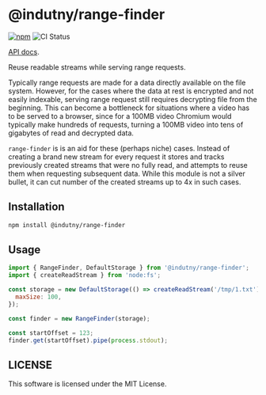 # @indutny/range-finder

[![npm](https://img.shields.io/npm/v/@indutny/range-finder)](https://www.npmjs.com/package/@indutny/range-finder)
![CI Status](https://github.com/indutny/range-finder/actions/workflows/test.yml/badge.svg)

[API docs](https://indutny.github.io/range-finder).

Reuse readable streams while serving range requests.

Typically range requests are made for a data directly available on the file
system. However, for the cases where the data at rest is encrypted and not
easily indexable, serving range request still requires decrypting file from the
beginning. This can become a bottleneck for situations where a video has to be
served to a browser, since for a 100MB video Chromium would typically make
hundreds of requests, turning a 100MB video into tens of gigabytes of read and
decrypted data.

`range-finder` is is an aid for these (perhaps niche) cases. Instead of creating
a brand new stream for every request it stores and tracks previously created
streams that were no fully read, and attempts to reuse them when requesting
subsequent data. While this module is not a silver bullet, it can cut number of
the created streams up to 4x in such cases.

## Installation

```sh
npm install @indutny/range-finder
```

## Usage

```js
import { RangeFinder, DefaultStorage } from '@indutny/range-finder';
import { createReadStream } from 'node:fs';

const storage = new DefaultStorage(() => createReadStream('/tmp/1.txt'), {
  maxSize: 100,
});

const finder = new RangeFinder(storage);

const startOffset = 123;
finder.get(startOffset).pipe(process.stdout);
```

## LICENSE

This software is licensed under the MIT License.
